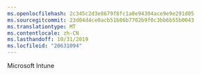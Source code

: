 ```yaml
---
ms.openlocfilehash: 2c345c2d3e8679f8fc1a0e94304ace9e9e291d05
ms.sourcegitcommit: 23d04d4ce0acb51b86b7702b9f0c3bb6b55b0043
ms.translationtype: MT
ms.contentlocale: zh-CN
ms.lasthandoff: 10/31/2019
ms.locfileid: "20631094"
---
```

<Token xmlns:xlink="http://www.w3.org/1999/xlink">Microsoft Intune</Token>